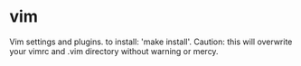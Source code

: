 vim
===

Vim settings and plugins.
to install: 'make install'. Caution: this will overwrite your vimrc and .vim directory without warning or mercy.
